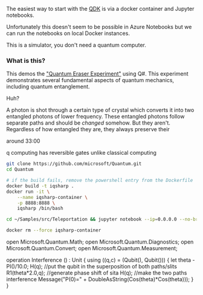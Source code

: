 The easiest way to start with the [QDK](https://github.com/Microsoft/Quantum) is via a docker container and Jupyter notebooks. 

Unfortunately this doesn't seem to be possible in Azure Notebooks but we can run the notebooks on local Docker instances.  

This is a simulator, you don't need a quantum computer.  

### What is this?  

This demos the ["Quantum Eraser Experiment"](https://en.wikipedia.org/wiki/Quantum_eraser_experiment) using Q#.  This experiment demonstrates several fundamental aspects of quantum mechanics, including quantum entanglement.  

Huh?

A photon is shot through a certain type of crystal which converts it into two entangled photons of lower frequency.  These entangled photons follow separate paths and should be _changed_ somehow.  But they aren't.  Regardless of how entangled they are, they always preserve their 

around 33:00

q computing has reversible gates unlike classical computing


```bash
git clone https://github.com/microsoft/Quantum.git
cd Quantum

# if the build fails, remove the powershell entry from the Dockerfile
docker build -t iqsharp .
docker run -it \
    --name iqsharp-container \
    -p 8888:8888 \
    iqsharp /bin/bash

cd ~/Samples/src/Teleportation && jupyter notebook --ip=0.0.0.0 --no-browser 

docker rm --force iqsharp-container

```


open Microsoft.Quantum.Math;
open Microsoft.Quantum.Diagnostics;
open Microsoft.Quantum.Convert;
open Microsoft.Quantum.Measurement;

operation Interference () : Unit {
    using ((q,c) = (Qubit(), Qubit())) {
        let theta - PI()/10.0;
        H(q);       //put the qubit in the superposition of both paths/slits
        R1(theta*2.0,q);        //generate phase shift of sita
        H(q);                   //make the two paths interference
        Message("P(0)=" + DoubleAsString(Cos(theta)*Cos(theta)));
    }
}